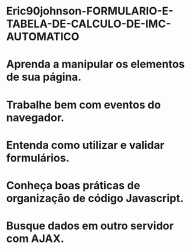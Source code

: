 # Eric90johnson-FORMULARIO-E-TABELA-DE-CALCULO-DE-IMC-AUTOMATICO

# Aprenda a manipular os elementos de sua página.
# Trabalhe bem com eventos do navegador.
# Entenda como utilizar e validar formulários.
# Conheça boas práticas de organização de código Javascript.
# Busque dados em outro servidor com AJAX.
